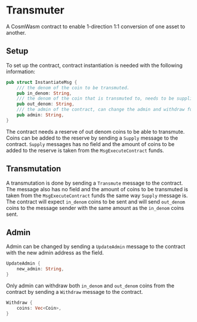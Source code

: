 # Transmuter

A CosmWasm contract to enable 1-direction 1:1 conversion of one asset to another.

## Setup

To set up the contract, contract instantiation is needed with the following information:

```rs
pub struct InstantiateMsg {
    /// the denom of the coin to be transmuted.
    pub in_denom: String,
    /// the denom of the coin that is transmuted to, needs to be supplied to the contract.
    pub out_denom: String,
    /// the admin of the contract, can change the admin and withdraw funds.
    pub admin: String,
}
```

The contract needs a reserve of out denom coins to be able to transmute. Coins can be added to the reserve by sending a `Supply` message to the contract.
`Supply` messages has no field and the amount of coins to be added to the reserve is taken from the `MsgExecuteContract` funds.

## Transmutation

A transmutation is done by sending a `Transmute` message to the contract. The message also has no field and the amount of coins to be transmuted is taken from the `MsgExecuteContract` funds the same way `Supply` message is.
The contract will expect `in_denom` coins to be sent and will send `out_denom` coins to the message sender with the same amount as the `in_denom` coins sent.

## Admin

Admin can be changed by sending a `UpdateAdmin` message to the contract with the new admin address as the field.

```rs
UpdateAdmin {
    new_admin: String,
}
```

Only admin can withdraw both `in_denom` and `out_denom` coins from the contract by sending a `Withdraw` message to the contract.

```rs
Withdraw {
    coins: Vec<Coin>,
}
```
